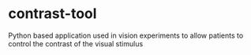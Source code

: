 contrast-tool
=============

Python based application used in vision experiments to allow patients to control the contrast of the visual stimulus
